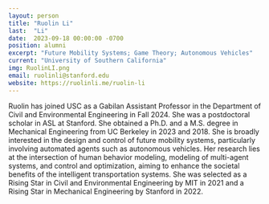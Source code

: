 ```yaml
---
layout: person
title: "Ruolin Li"
last:  "Li"
date:  2023-09-18 00:00:00 -0700
position: alumni
excerpt: "Future Mobility Systems; Game Theory; Autonomous Vehicles"
current: "University of Southern California"
img: RuolinLI.png
email: ruolinli@stanford.edu
website: https://ruolinli.me/ruolin-li
---
```


Ruolin has joined USC as a Gabilan Assistant Professor in the Department of Civil and Environmental Engineering in Fall 2024. She was a postdoctoral scholar in ASL at Stanford. She obtained a Ph.D. and a M.S. degree in Mechanical Engineering from UC Berkeley in 2023 and 2018. She is broadly interested in the design and control of future mobility systems, particularly involving automated agents such as autonomous vehicles. Her research lies at the intersection of human behavior modeling, modeling of multi-agent systems, and control and optimization, aiming to enhance the societal benefits of the intelligent transportation systems. She was selected as a Rising Star in Civil and Environmental Engineering by MIT in 2021 and a Rising Star in Mechanical Engineering by Stanford in 2022.
